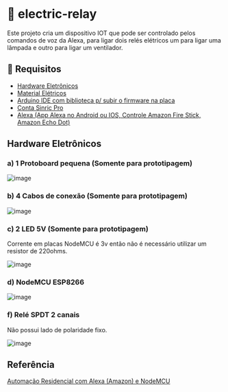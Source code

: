# :electric_plug: electric-relay

Este projeto cria um dispositivo IOT que pode ser controlado pelos comandos de voz da Alexa, para ligar dois relés elétricos um para ligar uma lâmpada e outro para ligar um ventilador.

## :card_index: Requisitos

- [Hardware Eletrônicos](#eletronico)
- [Material Elétricos](#eletrico)
- [Arduino IDE com biblioteca p/ subir o firmware na placa](#ide)
- [Conta Sinric Pro](#sinric)
- [Alexa (App Alexa no Android ou IOS, Controle Amazon Fire Stick, Amazon Echo Dot)](#alexa)

<a id="eletronico"></a>

## Hardware Eletrônicos

### a) 1 Protoboard pequena (Somente para prototipagem)

![image](https://user-images.githubusercontent.com/22710963/77499362-a8574a80-6e30-11ea-9744-a15c3206fd50.png)

### b) 4 Cabos de conexão (Somente para prototipagem)

![image](https://user-images.githubusercontent.com/22710963/77499606-5662f480-6e31-11ea-96fd-9e268dceb50f.png)

### c) 2 LED 5V  (Somente para prototipagem)

Corrente em placas NodeMCU é 3v então não é necessário utilizar um resistor de 220ohms.

![image](https://user-images.githubusercontent.com/22710963/79626643-001f6380-8108-11ea-8705-a3e44ed63dce.png)

### d) NodeMCU ESP8266

![image](https://user-images.githubusercontent.com/22710963/79626592-9e5ef980-8107-11ea-8245-9ef23642a350.png)

### f) Relé SPDT 2 canais

Não possui lado de polaridade fixo.

![image](https://user-images.githubusercontent.com/22710963/103469260-4c1b4280-4d41-11eb-90bb-0120b21ff696.png)

## Referência

[Automação Residencial com Alexa (Amazon) e NodeMCU](https://blog.eletrogate.com/automacao-residencial-com-alexa-amazon-e-nodemcu/)
